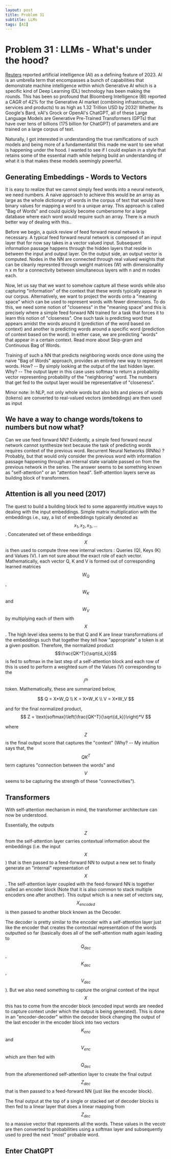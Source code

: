 ```yaml
---
layout: post
title: Problem 31
subtitle: LLMs
tags: [AI]
---
```

# Problem 31 : LLMs - What's under the hood?

[Reuters](https://www.reuters.com/world/ai-defined-2023-bullets-ballots-will-shape-2024-2023-12-04/) reported artificial intelligence (AI) as a defining feature of 2023. AI is an umbrella term that encompasses a bunch of capabilities that demonstrate machine intelligence within which Generative AI which is a specific kind of Deep Learning (DL) technology has been making the rounds. This has been so profound that Bloomberg Intelligence (BI) reported a CAGR of 42% for the Generative AI market (combining infrastructure, services and products) to as high as 1.32 Trillion USD by 2032! Whether its Google's Bard, xAI's Grock or OpenAI's ChatGPT, all of these Large Language Models are Generative Pre-Trained Transformers (GPTs) that have over tens of billions (175 billion for ChatGPT) of parameters and are trained on a large corpus of text. 

Naturally, I got interested in understanding the true ramifications of such models and being more of a fundamentalist this made me want to see what is happening under the hood. I wanted to see if I could explain in a style that retains some of the essential math while helping build an understanding of what it is that makes these models seemingly powerful.


## Generating Embeddings - Words to Vectors 

It is easy to realize that we cannot simply feed words into a neural network, we need numbers. A naive approach to achieve this would be an array as large as
the whole dictionary of words in the corpus of text that would have binary values for mapping a word to a unique array. This approach is called "Bag of Words" and could quickly become cumbersome 
for a large database where each word would require such an array. There is a much better way of dealing with this..

Before we begin, a quick review of feed forward neural network is necessary. A typical feed forward neural network is composed of an input layer that for now say takes in a vector valued input. Subsequent information passage happens through the hidden layers that reside in between the input and output layer. On the output side, an output vector is computed. Nodes in the NN are connected through real  valued weights that can be cleanly represnted through weight matrices (W) with dimensionality n x m for a connectivity between simultaneous layers with n and m nodes each. 

Now, let us say that we want to somehow capture all these words while also capturing "information" of the context that these words typically appear in our corpus. Alternatively, we want to project the words onto a "meaning space" which can be used to represent words with fewer dimensions. To do this, we need some notion of "closeness" in the "meaning space" and this is precisely where a simple feed forward NN trained for a task that forces it to learn this notion of "closeness". One such task is predicting word that appears amidst the words around it (prediction of the word based on context) and another is predicting words around a specific word (prediction of context based on the word). In either case, we are predicting "words" that appear in a certain context. Read more about Skip-gram and Continuous Bag of Words.

Training of such a NN that predicts neighboring words once done using the naive "Bag of Words" approach, provides an entirely new way to represent words. How? -- By simply looking at the output of the last hidden layer.
Why? --  The output layer in this case uses softmax to return a probability vector representing probability of the "neighboring" word. The numbers that get fed to the output layer would be representative of "closeness". 

Minor note: In NLP, not only whole words but also bits and pieces of words (tokens) are converted to real-valued vectors (embeddings) are then used as input 

## We have a way to change words/tokens to numbers but now what?

Can we use feed forward NN? Evidently, a simple feed forward neural network cannot synthesize text because the task of predicting words requires context of the previous word. Recurrent Neural Networks (RNNs) ? Probably, but that would only consider the previous word with information passage happening through an internal state variable passed on from the previous network in the series. The answer seems to be something known as "self-attention" or an "attention head". Self-attention layers serve as building block of transformers.


## Attention is all you need (2017)

The quest to build a building block led to some apparently intuitive ways to dealing with the input embeddings. Simple matrix multiplication with the embeddings i.e., say, a list of embeddings typically denoted as $$ x_1, x_2, x_3, \dots $$. Concatenated set of these embeddings $$X$$ is then used to compute three new internal vectors : Queries (Q), Keys (K) and Values (V). I am not sure about the exact role of each vector. Mathematically, each vector Q, K and V is formed out of corresponding learned matrices $$W_Q$$, $$W_K$$ and $$W_V$$ by multiplying each of them with $$X$$. The high level idea seems to be that Q and K are linear transformations of the embeddings such that together they tell how "appropriate" a token is at a given position. Therefore, the normalized product $$\frac{QK^T}{\sqrt{d_k}}$$ is fed to softmax in the last step of a self-attention block and each row of this is used to perform a weighted sum of the Values (V) corresponding to the $$i^{th}$$ token. Mathematically, these are summarized below,

$$
Q = X*W_Q \\
K = X*W_K \\
V = X*W_V 
$$

and for the final normalized product,
$$
Z = \text{softmax}\left(\frac{QK^T}{\sqrt{d_k}}\right)*V
$$

where $$Z$$ is the final output score that captures the "context" (Why? -- My intuition says that, the $$QK^T$$ term captures "connection between the words" and $$V$$ seems to be capturing the strength of these "connectivities").


## Transformers

With self-attention mechanism in mind, the transformer architecture can now be understood. 

Essentially, the outputs $$Z$$ from the self-attention layer carries contextual information about the embeddings (i.e. the input $$X$$) that is then passed to a feed-forward NN to output a new set to finally generate an "internal" representation of $$X$$. The self-attention layer coupled with the feed-forward NN is together called an encoder block (Note that it is also common to stack multiple encoders one after another). This output which is a new set of vectors say, $$X_{encoded}$$ is then passed to another block known as the Decoder. 

The decoder is pretty similar to the encoder with a self-attention layer just like the encoder that creates the contextual representation of the words outputted so far (basically does all of the self-attention math again leading to $$Q_{dec}$$, $$K_{dec}$$, $$V_{dec}$$). But we also need something to capture the original context of the input $$X$$ this has to come from the encoder block (encoded input words are needed to capture context under which the output is being generated). This is done in an "encoder-decoder" within the decoder block changing the output of the last encoder in the encoder block into two vectors $$K_{enc}$$ and $$V_{enc}$$ which are then fed with $$Q_{dec}$$ from the aforementioned self-attention layer to create the final output $$Z_{dec}$$ that is then passed to a feed-forward NN (just like the encoder block).

The final output at the top of a single or stacked set of decoder blocks is then fed to a linear layer that does a linear mapping from $$Z_{dec}$$ to a massive vector that represents all the words. These values in the vecotr are then converted to probabilities using a softmax layer and subsequently used to pred the next "most" probable word. 

## Enter ChatGPT 


